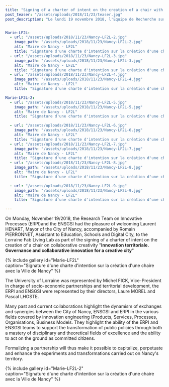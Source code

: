 ```yaml
---
title: "Signing of a charter of intent on the creation of a chair with the City of Nancy"
post_teaser: "/assets/uploads/2018/11/23/teaser.jpg"
post_description: "Le lundi 19 novembre 2018, l'Equipe de Recherche sur les Processus Innovatifs et l'ENSGSI ont eu le plaisir d'accueillir au Lorraine Fab Living Lab, Laurent HENART, Maire de la Ville de Nancy accompagné de Romain PIERRONNET, Adjoint à l'éducation, écoles et ville numérique dans le cadre de la signature d'une charte d'intention sur la création d'une chaire sur la créativité collaborative **Innovation territoriale. Gouvernance et innovation collaborative pour une ville créative**"


Marie-LF2L:
  - url: "/assets/uploads/2018/11/23/Nancy-LF2L-2.jpg"
    image_path: "/assets/uploads/2018/11/23/Nancy-LF2L-2.jpg"
    alt: "Maire de Nancy - LF2L"
    title: "Signature d'une charte d'intention sur la création d'une chaire avec la Ville de Nancy"
  - url: "/assets/uploads/2018/11/23/Nancy-LF2L-3.jpg"
    image_path: "/assets/uploads/2018/11/23/Nancy-LF2L-3.jpg"
    alt: "Maire de Nancy - LF2L"
    title: "Signature d'une charte d'intention sur la création d'une chaire avec la Ville de Nancy"
  - url: "/assets/uploads/2018/11/23/Nancy-LF2L-4.jpg"
    image_path: "/assets/uploads/2018/11/23/Nancy-LF2L-4.jpg"
    alt: "Maire de Nancy - LF2L"
    title: "Signature d'une charte d'intention sur la création d'une chaire avec la Ville de Nancy"

Marie-LF2L-2:
  - url: "/assets/uploads/2018/11/23/Nancy-LF2L-5.jpg"
    image_path: "/assets/uploads/2018/11/23/Nancy-LF2L-5.jpg"
    alt: "Maire de Nancy - LF2L"
    title: "Signature d'une charte d'intention sur la création d'une chaire avec la Ville de Nancy"

  - url: "/assets/uploads/2018/11/23/Nancy-LF2L-6.jpg"
    image_path: "/assets/uploads/2018/11/23/Nancy-LF2L-6.jpg"
    alt: "Maire de Nancy - LF2L"
    title: "Signature d'une charte d'intention sur la création d'une chaire avec la Ville de Nancy"
  - url: "/assets/uploads/2018/11/23/Nancy-LF2L-7.jpg"
    image_path: "/assets/uploads/2018/11/23/Nancy-LF2L-7.jpg"
    alt: "Maire de Nancy - LF2L"
    title: "Signature d'une charte d'intention sur la création d'une chaire avec la Ville de Nancy"
  - url: "/assets/uploads/2018/11/23/Nancy-LF2L-8.jpg"
    image_path: "/assets/uploads/2018/11/23/Nancy-LF2L-8.jpg"
    alt: "Maire de Nancy - LF2L"
    title: "Signature d'une charte d'intention sur la création d'une chaire avec la Ville de Nancy"

  - url: "/assets/uploads/2018/11/23/Nancy-LF2L-9.jpg"
    image_path: "/assets/uploads/2018/11/23/Nancy-LF2L-9.jpg"
    alt: "Maire de Nancy - LF2L"
    title: "Signature d'une charte d'intention sur la création d'une chaire avec la Ville de Nancy"

---
```


On Monday, November 19/2018, the Research Team on Innovative Processes (ERPI)and the ENSGSI had the pleasure of welcoming Laurent HENART, Mayor of the City of Nancy, accompanied by Romain PIERRONNET, Assistant to Education, Schools and Digital City, to the Lorraine Fab Living Lab as part of the signing of a charter of intent on the creation of a chair on collaborative creativity "**Innovation territoriale. Governance and collaborative innovation for a creative city**"

{% include gallery id="Marie-LF2L"  
caption="Signature d'une charte d'intention sur la création d'une chaire avec la Ville de Nancy" %}

The University of Lorraine was represented by Michel FICK, Vice-President in charge of socio-economic partnerships and territorial development, the ERPI and ENSGSI were represented by their directors, Laure MOREL and Pascal LHOSTE.


Many past and current collaborations highlight the dynamism of exchanges and synergies between the City of Nancy, ENSGSI and ERPI in the various fields covered by innovation engineering (Products, Services, Processes, Organisations, Business Models. They highlight the ability of the ERPI and ENSGSI teams to support the transformation of public policies through both a mastery of disciplinary and theoretical fields of excellence and the ability to act on the ground as committed citizens.

Formalizing a partnership will thus make it possible to capitalize, perpetuate and enhance the experiments and transformations carried out on Nancy's territory.


{% include gallery id="Marie-LF2L-2"  
caption="Signature d'une charte d'intention sur la création d'une chaire avec la Ville de Nancy" %}
